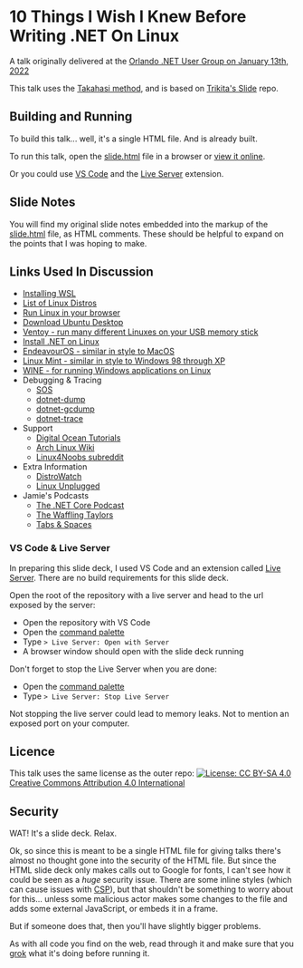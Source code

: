 # 10 Things I Wish I Knew Before Writing .NET On Linux

A talk originally delivered at the [Orlando .NET User Group on January 13th, 2022](https://www.meetup.com/ONETUG/events/283042593/)

This talk uses the [Takahasi method](https://en.wikipedia.org/wiki/Takahashi_method), and is based on [Trikita's Slide](https://github.com/trikita/slide-html) repo.

## Building and Running

To build this talk... well, it's a single HTML file. And is already built.

To run this talk, open the [slide.html](./slide.html) file in a browser or [view it online](https://htmlpreview.github.io/?https://github.com/jamie-taylor-rjj/Talks/blob/main/ten-things-i-wish-i-knew-about-linux/slides.html).

Or you could use [VS Code](https://code.visualstudio.com/) and the [Live Server](https://marketplace.visualstudio.com/items?itemName=ritwickdey.LiveServer) extension.

## Slide Notes

You will find my original slide notes embedded into the markup of the [slide.html](./slide.html) file, as HTML comments. These should be helpful to expand on the points that I was hoping to make.

## Links Used In Discussion

- [Installing WSL](https://docs.microsoft.com/en-us/windows/wsl/install)
- [List of Linux Distros](https://en.wikipedia.org/wiki/List_of_Linux_distributions)
- [Run Linux in your browser](https://copy.sh/v86/)
- [Download Ubuntu Desktop](https://ubuntu.com/download/desktop)
- [Ventoy - run many different Linuxes on your USB memory stick](https://www.ventoy.net/en/index.html)
- [Install .NET on Linux](https://docs.microsoft.com/en-gb/dotnet/core/install/linux)
- [EndeavourOS - similar in style to MacOS](https://endeavouros.com/)
- [Linux Mint - similar in style to Windows 98 through XP](https://linuxmint.com/)
- [WINE - for running Windows applications on Linux](https://www.winehq.org/)
- Debugging & Tracing
  - [SOS](https://github.com/dotnet/diagnostics/blob/main/documentation/sos.md)
  - [dotnet-dump](https://github.com/dotnet/diagnostics/blob/main/documentation/dotnet-dump-instructions.md)
  - [dotnet-gcdump](https://github.com/dotnet/diagnostics/blob/main/documentation/dotnet-gcdump-instructions.md)
  - [dotnet-trace](https://github.com/dotnet/diagnostics/blob/main/documentation/dotnet-trace-instructions.md)
- Support
  - [Digital Ocean Tutorials](https://www.digitalocean.com/community/tutorials)
  - [Arch Linux Wiki](https://wiki.archlinux.org/)
  - [Linux4Noobs subreddit](https://www.reddit.com/r/linux4noobs)
- Extra Information
  - [DistroWatch](https://distrowatch.com)
  - [Linux Unplugged](https://linuxunplugged.com/)
- Jamie's Podcasts
  - [The .NET Core Podcast](https://dotnetcore.show)
  - [The Waffling Taylors](https://wafflingtaylors.rocks)
  - [Tabs & Spaces](https://tabsandspaces.io/)

### VS Code & Live Server

In preparing this slide deck, I used VS Code and an extension called [Live Server](https://marketplace.visualstudio.com/items?itemName=ritwickdey.LiveServer). There are no build requirements for this slide deck.

Open the root of the repository with a live server and head to the url exposed by the server:

- Open the repository with VS Code
- Open the [command palette](https://code.visualstudio.com/docs/getstarted/userinterface#_command-palette)
- Type `> Live Server: Open with Server`
- A browser window should open with the slide deck running

Don't forget to stop the Live Server when you are done:

- Open the [command palette](https://code.visualstudio.com/docs/getstarted/userinterface#_command-palette)
- Type `> Live Server: Stop Live Server`

Not stopping the live server could lead to memory leaks. Not to mention an exposed port on your computer.

## Licence

This talk uses the same license as the outer repo: [![License: CC BY-SA 4.0](https://licensebuttons.net/l/by-sa/4.0/80x15.png)](https://creativecommons.org/licenses/by-sa/4.0/) [Creative Commons Attribution 4.0 International](https://choosealicense.com/licenses/cc-by-4.0/)

## Security

WAT! It's a slide deck. Relax.

Ok, so since this is meant to be a single HTML file for giving talks there's almost no thought gone into the security of the HTML file. But since the HTML slide deck only makes calls out to Google for fonts, I can't see how it could be seen as a _huge_ security issue. There are some inline styles (which can cause issues with [CSP]()), but that shouldn't be something to worry about for this... unless some malicious actor makes some changes to the file and adds some external JavaScript, or embeds it in a frame.

But if someone does that, then you'll have slightly bigger problems.

As with all code you find on the web, read through it and make sure that you [grok](https://en.wikipedia.org/wiki/Grok) what it's doing before running it.
